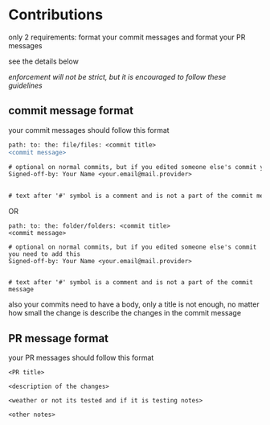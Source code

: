 # Contributions
only 2 requirements: format your commit messages and format your PR messages

see the details below

*enforcement will not be strict, but it is encouraged to follow these guidelines*

## commit message format
your commit messages should follow this format

```diff
path: to: the: file/files: <commit title>
<commit message>

# optional on normal commits, but if you edited someone else's commit you need to add this
Signed-off-by: Your Name <your.email@mail.provider>


# text after '#' symbol is a comment and is not a part of the commit message

```

OR

```
path: to: the: folder/folders: <commit title>
<commit message>

# optional on normal commits, but if you edited someone else's commit you need to add this
Signed-off-by: Your Name <your.email@mail.provider>


# text after '#' symbol is a comment and is not a part of the commit message
```

also your commits need to have a body, only a title is not enough, no matter how small the change is describe the changes in the commit message

## PR message format
your PR messages should follow this format

```
<PR title>

<description of the changes>

<weather or not its tested and if it is testing notes>

<other notes>

```
